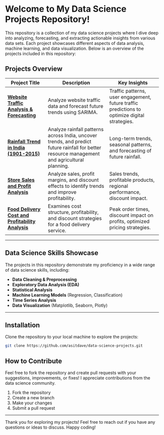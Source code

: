 # Welcome to My Data Science Projects Repository!

This repository is a collection of my data science projects where I dive deep into analyzing, forecasting, and extracting actionable insights from various data sets. Each project showcases different aspects of data analysis, machine learning, and data visualization. Below is an overview of the projects included in this repository:

## Projects Overview 


| **Project Title**                                      | **Description**                                                                                                                                         | **Key Insights**                                                                 |
|--------------------------------------------------|---------------------------------------------------------------------------------------------------------------------------------------------------------|---------------------------------------------------------------------------------|
| [**Website Traffic Analysis & Forecasting**](/Website-Traffic-Analysis.ipynb)  | Analyze website traffic data and forecast future trends using SARIMA.                               | Traffic patterns, user engagement, future traffic predictions to optimize digital strategies.    |
| [**Rainfall Trend in India (1901-2015)**](/Rainfall-Trend-in-India.ipynb)                      | Analyze rainfall patterns across India, uncover trends, and predict future rainfall for better resource management and agricultural planning.           | Long-term trends, seasonal patterns, and forecasting of future rainfall.      | 
| [**Store Sales and Profit Analysis**](/Super-store-profit-analysis.ipynb)                   | Analyze sales, profit margins, and discount effects to identify trends and improve profitability.    | Sales trends, profitable products, regional performance, discount impact.  |
| [**Food Delivery Cost and Profitability Analysis**](/Food-Delivery-Cost-and-Profitability-Analysis.ipynb) | Examines cost structure, profitability, and discount strategies for a food delivery service.                       | Peak order times, discount impact on profits, optimized pricing strategies.            | 

---

## Data Science Skills Showcase 

The projects in this repository demonstrate my proficiency in a wide range of data science skills, including:

- **Data Cleaning & Preprocessing**  
- **Exploratory Data Analysis (EDA)**  
- **Statistical Analysis**  
- **Machine Learning Models** (Regression, Classification)  
- **Time Series Analysis**  
- **Data Visualization** (Matplotlib, Seaborn, Plotly)  

---

## Installation

Clone the repository to your local machine to explore the projects:

```bash
git clone https://github.com/asitdave/data-science-projects.git
```


## How to Contribute 

Feel free to fork the repository and create pull requests with your suggestions, improvements, or fixes! I appreciate contributions from the data science community. 
1.	Fork the repository
2.	Create a new branch
3.	Make your changes
4.	Submit a pull request

---

Thank you for exploring my projects! Feel free to reach out if you have any questions or ideas to discuss. Happy coding!